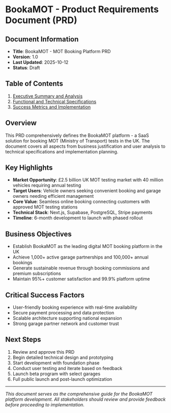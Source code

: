 # BookaMOT - Product Requirements Document (PRD)

## Document Information
- **Title**: BookaMOT - MOT Booking Platform PRD
- **Version**: 1.0
- **Last Updated**: 2025-10-12
- **Status**: Draft

## Table of Contents
1. [Executive Summary and Analysis](01-executive-summary-and-analysis.md)
2. [Functional and Technical Specifications](02-functional-and-technical-specs.md)
3. [Success Metrics and Implementation](03-success-metrics-and-implementation.md)

## Overview
This PRD comprehensively defines the BookaMOT platform - a SaaS solution for booking MOT (Ministry of Transport) tests in the UK. The document covers all aspects from business justification and user analysis to technical specifications and implementation planning.

## Key Highlights
- **Market Opportunity**: £2.5 billion UK MOT testing market with 40 million vehicles requiring annual testing
- **Target Users**: Vehicle owners seeking convenient booking and garage owners needing efficient management
- **Core Value**: Seamless online booking connecting customers with approved MOT testing stations
- **Technical Stack**: Next.js, Supabase, PostgreSQL, Stripe payments
- **Timeline**: 6-month development to launch with phased rollout

## Business Objectives
- Establish BookaMOT as the leading digital MOT booking platform in the UK
- Achieve 1,000+ active garage partnerships and 100,000+ annual bookings
- Generate sustainable revenue through booking commissions and premium subscriptions
- Maintain 95%+ customer satisfaction and 99.9% platform uptime

## Critical Success Factors
- User-friendly booking experience with real-time availability
- Secure payment processing and data protection
- Scalable architecture supporting national expansion
- Strong garage partner network and customer trust

## Next Steps
1. Review and approve this PRD
2. Begin detailed technical design and prototyping
3. Start development with foundation phase
4. Conduct user testing and iterate based on feedback
5. Launch beta program with select garages
6. Full public launch and post-launch optimization

---

*This document serves as the comprehensive guide for the BookaMOT platform development. All stakeholders should review and provide feedback before proceeding to implementation.*